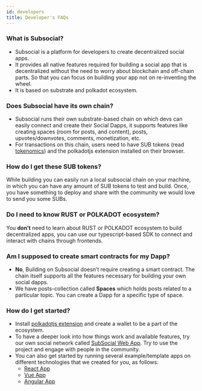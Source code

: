 ```yaml
---
id: developers
title: Developer's FAQs
---
```


### What is Subsocial?
- Subsocial is a platform for developers to create decentralized social apps. 
- It provides all native features required for building a social app that is decentralized without the need to worry about blockchain and off-chain parts. So that you can focus on building your app not on re-inventing the wheel.
- It is based on substrate and polkadot ecosystem.

### Does Subsocial have its own chain?
- Subsocial runs their own substrate-based chain on which devs can easily connect and create their Social Dapps, it supports features like creating spaces (room for posts, and content), posts, upvotes/downvotes, comments, monetization, etc. 
- For transactions on this chain, users need to have SUB tokens (read [tokenomics](https://docs.subsocial.network/docs/tokenomics/token-economics)) and the polkadotjs extension installed on their browser.

### How do I get these SUB tokens?
While building you can easily run a local subsocial chain on your machine, in which you can have any amount of SUB tokens to test and build. Once, you have something to deploy and share with the community we would love to send you some SUBs.

### Do I need to know **RUST** or **POLKADOT** ecosystem?
You **don’t** need to learn about RUST or POLKADOT ecosystem to build decentralized apps, you can use our typescript-based SDK to connect and interact with chains through frontends.

### Am I supposed to create smart contracts for my Dapp?
- **No**, Building on Subsocial doesn’t require creating a smart contract. The chain itself supports all the features necessary for building your own social dapps. 
- We have posts-collection called **Spaces** which holds posts related to a particular topic. You can create a Dapp for a specific type of space.

### How do I get started?
- Install [polkadotjs extension](https://polkadot.js.org/extension/) and create a wallet to be a part of the ecosystem.
- To have a deeper look into how things work and available features, try our own social network called [SubSocial Web App](https://app.subsocial.network). Try to use the project and engage with people in the community.
- You can also get started by running several example/template apps on different technologies that we created for you, as follows: 
  - [React App](https://github.com/dappforce/subsocial-react-example)
  - [Vue App](https://github.com/dappforce/subsocial-vue-example)
  - [Angular App](https://github.com/dappforce/subsocial-angular-example)

